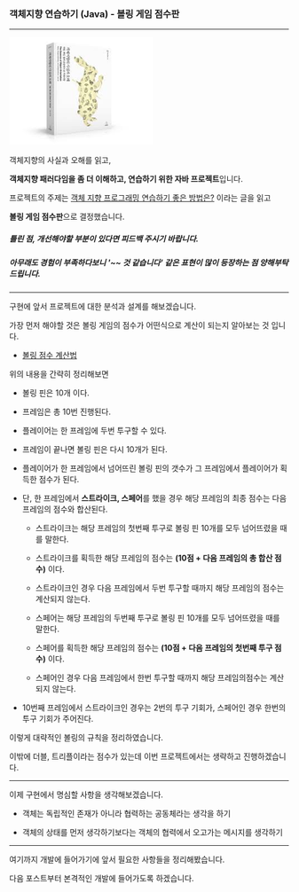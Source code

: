 ### 객체지향 연습하기 (Java) - 볼링 게임 점수판

---

![객체지향의 사실과 오해](images/oopBook.jpg)


객체지향의 사실과 오해를 읽고, 

**객체지향 패러다임을 좀 더 이해하고, 연습하기 위한 자바 프로젝트**입니다.

프로젝트의 주제는 
[객체 지향 프로그래밍 연습하기 좋은 방법은?](https://www.slipp.net/questions/475) 이라는 글을 읽고 

**볼링 게임 점수판**으로 결정했습니다.

##### 틀린 점, 개선해야할 부분이 있다면 피드백 주시기 바랍니다.

##### 아무래도 경험이 부족하다보니 '~~ 것 같습니다' 같은 표현이 많이 등장하는 점 양해부탁드립니다.

---

구현에 앞서 프로젝트에 대한 분석과 설계를 해보겠습니다.

가장 먼저 해야할 것은 볼링 게임의 점수가 어떤식으로 계산이 되는지 알아보는 것 입니다.

* [볼링 점수 계산법](https://jujuland.tistory.com/175?category=785141)

위의 내용을 간략히 정리해보면

- 볼링 핀은 10개 이다.

- 프레임은 총 10번 진행된다.

- 플레이어는 한 프레임에 두번 투구할 수 있다.

- 프레임이 끝나면 볼링 핀은 다시 10개가 된다.

- 플레이어가 한 프레임에서 넘어뜨린 볼링 핀의 갯수가 그 프레임에서 플레이어가 획득한 점수가 된다.

- 단, 한 프레임에서 **스트라이크, 스페어**를 했을 경우 해당 프레임의 최종 점수는 다음 프레임의 점수와 합산된다.

    - 스트라이크는 해당 프레임의 첫번째 투구로 볼링 핀 10개를 모두 넘어뜨렸을 때를 말한다.

    - 스트라이크를 획득한 해당 프레임의 점수는 **(10점 + 다음 프레임의 총 합산 점수)** 이다.

    - 스트라이크인 경우 다음 프레임에서 두번 투구할 때까지 해당 프레임의 점수는 계산되지 않는다.

    - 스페어는 해당 프레임의 두번째 투구로 볼링 핀 10개를 모두 넘어뜨렸을 때를 말한다.

    - 스페어를 획득한 해당 프레임의 점수는 **(10점 + 다음 프레임의 첫번째 투구 점수)** 이다.

    - 스페어인 경우 다음 프레임에서 한번 투구할 때까지 해당 프레임의점수는 계산되지 않는다.

- 10번째 프레임에서 스트라이크인 경우는 2번의 투구 기회가, 스페어인 경우 한번의 투구 기회가 주어진다.

이렇게 대략적인 볼링의 규칙을 정리하였습니다.

이밖에 더블, 트리플이라는 점수가 있는데 이번 프로젝트에서는 생략하고 진행하겠습니다.

---

이제 구현에서 명심할 사항을 생각해보겠습니다.

* 객체는 독립적인 존재가 아니라 협력하는 공동체라는 생각을 하기

* 객체의 상태를 먼저 생각하기보다는 객체의 협력에서 오고가는 메시지를 생각하기





---

여기까지 개발에 들어가기에 앞서 필요한 사항들을 정리해봤습니다.

다음 포스트부터 본격적인 개발에 들어가도록 하겠습니다.







